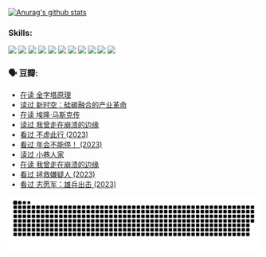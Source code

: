 
[![Anurag's github stats](https://github-readme-stats.vercel.app/api?username=w940853815)](https://github.com/anuraghazra/github-readme-stats)

### Skills:

<code><img height="32" src="https://cdn.jsdelivr.net/npm/simple-icons@v5/icons/python.svg"></code>
<code><img height="32" src="https://cdn.jsdelivr.net/npm/simple-icons@v5/icons/javascript.svg"></code>
<code><img height="32" src="https://cdn.jsdelivr.net/npm/simple-icons@v5/icons/django.svg"></code>
<code><img height="32" src="https://cdn.jsdelivr.net/npm/simple-icons@v5/icons/flask.svg"></code>
<code><img height="32" src="https://cdn.jsdelivr.net/npm/simple-icons@v5/icons/vuetify.svg"></code>
<code><img height="32" src="https://cdn.jsdelivr.net/npm/simple-icons@v5/icons/git.svg"></code>
<code><img height="32" src="https://cdn.jsdelivr.net/npm/simple-icons@v5/icons/docker.svg"></code>
<code><img height="32" src="https://cdn.jsdelivr.net/npm/simple-icons@v5/icons/postgresql.svg"></code>
<code><img height="32" src="https://cdn.jsdelivr.net/npm/simple-icons@v5/icons/elasticsearch.svg"></code>
<code><img height="32" src="https://cdn.jsdelivr.net/npm/simple-icons@v5/icons/macos.svg"></code>
<code><img height="32" src="https://cdn.jsdelivr.net/npm/simple-icons@v5/icons/linux.svg"></code>

### 🗣 豆瓣:

<!-- DOUBAN-ACTIVITIES:START -->
- [在读 金字塔原理](https://www.douban.com/people/136069238/status/4507497587/?_i=06760986)
- [读过 新时空：硅碳融合的产业革命](https://www.douban.com/people/136069238/status/4506659177/?_i=06760986)
- [在读 埃隆·马斯克传](https://www.douban.com/people/136069238/status/4500417190/?_i=06760986)
- [读过 我曾走在崩溃的边缘](https://www.douban.com/people/136069238/status/4500416754/?_i=06760986)
- [看过 不虚此行‎ (2023)](https://www.douban.com/people/136069238/status/4499973052/?_i=06760986)
- [看过 年会不能停！‎ (2023)](https://www.douban.com/people/136069238/status/4498582002/?_i=06760986)
- [读过 小巷人家](https://www.douban.com/people/136069238/status/4489290935/?_i=06760986)
- [在读 我曾走在崩溃的边缘](https://www.douban.com/people/136069238/status/4489290559/?_i=06760986)
- [看过 拯救嫌疑人‎ (2023)](https://www.douban.com/people/136069238/status/4477421513/?_i=06760986)
- [看过 志愿军：雄兵出击‎ (2023)](https://www.douban.com/people/136069238/status/4465247367/?_i=06760986)
<!-- DOUBAN-ACTIVITIES:END -->


![Snake animation](https://raw.githubusercontent.com/w940853815/w940853815/output/github-contribution-grid-snake.svg)

<!--
**w940853815/w940853815** is a ✨ _special_ ✨ repository because its `README.md` (this file) appears on your GitHub profile.

Here are some ideas to get you started:

- 🔭 I’m currently working on ...
- 🌱 I’m currently learning ...
- 👯 I’m looking to collaborate on ...
- 🤔 I’m looking for help with ...
- 💬 Ask me about ...
- 📫 How to reach me: ...
- 😄 Pronouns: ...
- ⚡ Fun fact: ...
-->
